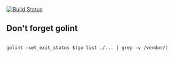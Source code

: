 [![Build Status](https://dev.azure.com/mchirico/backend/_apis/build/status/mchirico.backend?branchName=master)](https://dev.azure.com/mchirico/backend/_build/latest?definitionId=32&branchName=master)



## Don't forget golint

```

golint -set_exit_status $(go list ./... | grep -v /vendor/)

```


